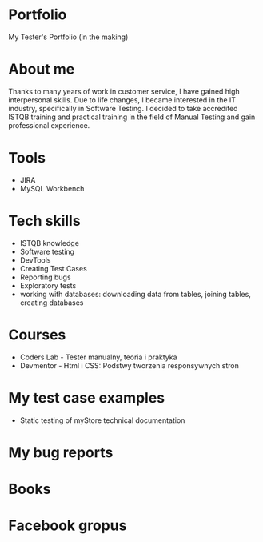 # Portfolio
My Tester's Portfolio (in the making)
# About me
Thanks to many years of work in customer service, I have gained high interpersonal skills. Due to life changes, I became interested in the IT industry, specifically in Software Testing. I decided to take accredited ISTQB training and practical training in the field of Manual Testing and gain professional experience.

# Tools
- JIRA
- MySQL Workbench

# Tech skills
- ISTQB knowledge
- Software testing
- DevTools
- Creating Test Cases
- Reporting bugs
- Exploratory tests
- working with databases: downloading data from tables, joining tables, creating databases

# Courses
- Coders Lab - Tester manualny, teoria i praktyka
- Devmentor - Html i CSS: Podstwy tworzenia responsywnych stron 

# My test case examples
- Static testing of myStore technical documentation

# My bug reports

# Books

# Facebook gropus
